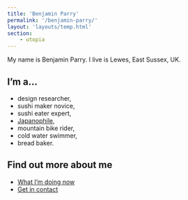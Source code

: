 ```yaml
---
title: 'Benjamin Parry'
permalink: '/benjamin-parry/'
layout: 'layouts/temp.html'
section:
    - utopia
---
```


My name is Benjamin Parry. I live is Lewes, East Sussex, UK.

## I’m a…

- design researcher,
- sushi maker novice,
- sushi eater expert,
- [Japanophile](/tagging/japan),
- mountain bike rider,
- cold water swimmer,
- bread baker.

## Find out more about me

- [What I’m doing now](/now/)
- [Get in contact](/contactable/)